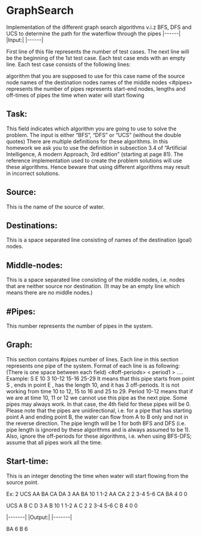 # GraphSearch

Implementation of the different graph search algorithms v.i.z BFS, DFS and UCS to determine the path for the waterflow through the
pipes
|------|
|Input:|
|------|

First line of this file represents the number of test cases. The next line will be the beginning of the 1st test case. 
Each test case ends with an empty line. Each test case consists of the following lines:

<task> algorithm that you are supposed to use for this case
<source> name of the source node
<destinations> names of the destination nodes
<middle nodes> names of the middle nodes
<#pipes> represents the number of pipes
<graph> represents start-end nodes, lengths and off-times of pipes
<start-time> the time when water will start flowing

Task:
-----
This field indicates which algorithm you are going to use to solve the problem. The input is either “BFS”, “DFS” or “UCS” (without the double quotes)
There are multiple definitions for these algorithms. In this homework we ask you to use the definition in subsection 3.4 of “Artificial Intelligence, A modern Approach, 3rd edition” (starting at page 81). The reference implementation used to create the problem solutions will use these algorithms. Hence beware that using different algorithms may result in incorrect solutions.

Source:
-------
This is the name of the source of water.

Destinations:
-------------
This is a space separated line consisting of names of the destination (goal) nodes.

Middle-nodes:
-------------
This is a space separated line consisting of the middle nodes, i.e. nodes that are neither source nor destination. (It may be an empty line which means there are no middle nodes.)

#Pipes:
-------
This number represents the number of pipes in the system.

Graph:
------
This section contains #pipes number of lines. Each line in this section represents one pipe of the system. Format of each line is as following: (There is one space between each field)
<start> <end> <length> <#off-periods> < period1 > …. <periodn>
Example: S E 10 3 10-12 15-16 25-29
It means that this pipe starts from point S , ends in point E , has the length 10, and it has 3 off-periods. It is not working from time 10 to 12, 15 to 16 and 25 to 29. Period 10-12 means that if we are at time 10, 11 or 12 we cannot use this pipe as the next pipe. Some pipes may always work. In that case, the 4th field for these pipes will be 0. Please note that the pipes are unidirectional, i.e. for a pipe that has starting point A and ending point B, the water can flow from A to B only and not in the reverse direction.
The pipe length will be 1 for both BFS and DFS (i.e. pipe length is ignored by these algorithms and is always assumed to be 1). Also, ignore the off-periods for these algorithms, i.e. when using BFS-DFS; assume that all pipes work all the time.

Start-time:
----------
This is an integer denoting the time when water will start flowing from the source point.

Ex:
2
UCS
AA
BA
CA DA
3
AA BA 10 1 1-2
AA CA 2 2 3-4 5-6
CA BA 4 0
0

UCS
A
B
C D
3
A B 10 1 1-2
A C 2 2 3-4 5-6
C B 4 0
0


|-------|
|Output:|
|-------|

BA 6
B 6
